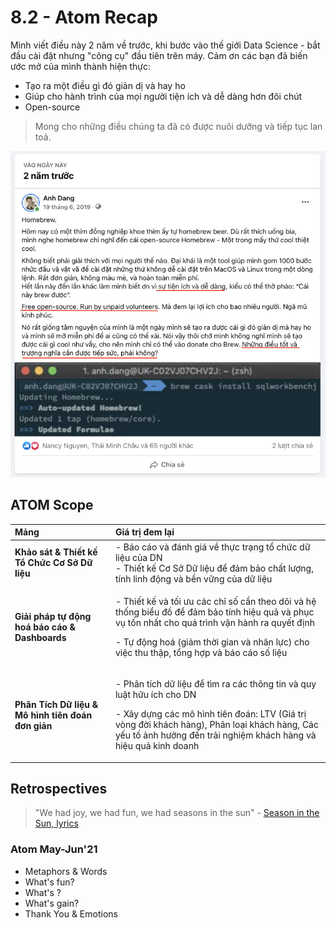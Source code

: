 # 8.2 - Atom Recap

Mình viết điều này 2 năm về trước, khi bước vào thế giới Data Science - bắt đầu cài đặt nhưng "công cụ" đầu tiên trên máy. Cảm ơn các bạn đã biến ước mở của mình thành hiện thực:

* Tạo ra một điều gì đó giản dị và hay ho
* Giúp cho hành trình của mọi người tiện ích và dễ dàng hơn đôi chút
* Open-source

> Mong cho những điều chúng ta đã có được nuôi dưỡng và tiếp tục lan toả.

![](../../.gitbook/assets/image%20%28172%29.png)

## ATOM Scope

<table>
  <thead>
    <tr>
      <th style="text-align:left"><b>M&#x1EA3;ng</b>
      </th>
      <th style="text-align:left"><b>Gi&#xE1; tr&#x1ECB; &#x111;em l&#x1EA1;i</b>
      </th>
    </tr>
  </thead>
  <tbody>
    <tr>
      <td style="text-align:left"><b>Kh&#x1EA3;o s&#xE1;t &amp; Thi&#x1EBF;t k&#x1EBF; T&#x1ED5; Ch&#x1EE9;c C&#x1A1; S&#x1EDF; D&#x1EEF; li&#x1EC7;u</b>
      </td>
      <td style="text-align:left">- B&#xE1;o c&#xE1;o v&#xE0; &#x111;&#xE1;nh gi&#xE1; v&#x1EC1; th&#x1EF1;c
        tr&#x1EA1;ng t&#x1ED5; ch&#x1EE9;c d&#x1EEF; li&#x1EC7;u c&#x1EE7;a DN
        <br
        />- Thi&#x1EBF;t k&#x1EBF; C&#x1A1; S&#x1EDF; D&#x1EEF; li&#x1EC7;u &#x111;&#x1EC3;
        &#x111;&#x1EA3;m b&#x1EA3;o ch&#x1EA5;t l&#x1B0;&#x1EE3;ng, t&#xED;nh linh
        &#x111;&#x1ED9;ng v&#xE0; b&#x1EC1;n v&#x1EEF;ng c&#x1EE7;a d&#x1EEF; li&#x1EC7;u</td>
    </tr>
    <tr>
      <td style="text-align:left"><b>Gi&#x1EA3;i ph&#xE1;p t&#x1EF1; &#x111;&#x1ED9;ng ho&#xE1; b&#xE1;o c&#xE1;o &amp; Dashboards</b>
      </td>
      <td style="text-align:left">
        <p>- Thi&#x1EBF;t k&#x1EBF; v&#xE0; t&#x1ED1;i &#x1B0;u c&#xE1;c ch&#x1EC9;
          s&#x1ED1; c&#x1EA7;n theo d&#xF5;i v&#xE0; h&#x1EC7; th&#x1ED1;ng bi&#x1EC3;u
          &#x111;&#x1ED3; &#x111;&#x1EC3; &#x111;&#x1EA3;m b&#x1EA3;o t&#xED;nh hi&#x1EC7;u
          qu&#x1EA3; v&#xE0; ph&#x1EE5;c v&#x1EE5; t&#x1ED1;n nh&#x1EA5;t cho qu&#xE1;
          tr&#xEC;nh v&#x1EAD;n h&#xE0;nh ra quy&#x1EBF;t &#x111;&#x1ECB;nh</p>
        <p>- T&#x1EF1; &#x111;&#x1ED9;ng ho&#xE1; (gi&#x1EA3;m th&#x1EDD;i gian v&#xE0;
          nh&#xE2;n l&#x1EF1;c) cho vi&#x1EC7;c thu th&#x1EAD;p, t&#x1ED5;ng h&#x1EE3;p
          v&#xE0; b&#xE1;o c&#xE1;o s&#x1ED1; li&#x1EC7;u</p>
      </td>
    </tr>
    <tr>
      <td style="text-align:left"><b>Ph&#xE2;n T&#xED;ch D&#x1EEF; li&#x1EC7;u &amp; M&#xF4; h&#xEC;nh ti&#xEA;n &#x111;o&#xE1;n &#x111;&#x1A1;n gi&#x1EA3;n</b>
      </td>
      <td style="text-align:left">
        <p>- Ph&#xE2;n t&#xED;ch d&#x1EEF; li&#x1EC7;u &#x111;&#x1EC3; t&#xEC;m ra
          c&#xE1;c th&#xF4;ng tin v&#xE0; quy lu&#x1EAD;t h&#x1EEF;u &#xED;ch cho
          DN</p>
        <p>- X&#xE2;y d&#x1EF1;ng c&#xE1;c m&#xF4; h&#xEC;nh ti&#xEA;n &#x111;o&#xE1;n:
          LTV (Gi&#xE1; tr&#x1ECB; v&#xF2;ng &#x111;&#x1EDD;i kh&#xE1;ch h&#xE0;ng),
          Ph&#xE2;n lo&#x1EA1;i kh&#xE1;ch h&#xE0;ng, C&#xE1;c y&#x1EBF;u t&#x1ED1;
          &#x1EA3;nh h&#x1B0;&#x1EDF;ng &#x111;&#x1EBF;n tr&#x1EA3;i nghi&#x1EC7;m
          kh&#xE1;ch h&#xE0;ng v&#xE0; hi&#x1EC7;u qu&#x1EA3; kinh doanh</p>
      </td>
    </tr>
  </tbody>
</table>

## Retrospectives

> "We had joy, we had fun, we had seasons in the sun" - [Season in the Sun, lyrics](https://www.youtube.com/watch?v=-tPcc1ftj8E)

### Atom May-Jun'21

* Metaphors & Words
* What's fun?
* What's ?
* What's gain?
* Thank You & Emotions



